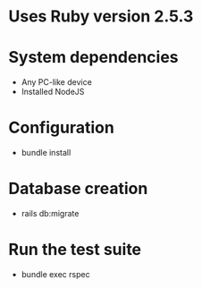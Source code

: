 # Uses Ruby version 2.5.3

# System dependencies
* Any PC-like device
* Installed NodeJS

# Configuration
* bundle install

# Database creation
* rails db:migrate

# Run the test suite
* bundle exec rspec
